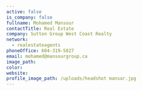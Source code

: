 ```yaml
---
active: false
is_company: false
fullname: Mohamed Mansour
contactTitle: Real Estate
company: Sutton Group West Coast Realty
network:
  - realestateagents
phoneOffice: 604-319-5827
email: mohamed@mansourgroup.ca
image_path:
color:
website:
profile_image_path: /uploads/headshot mansar.jpg
---
```



